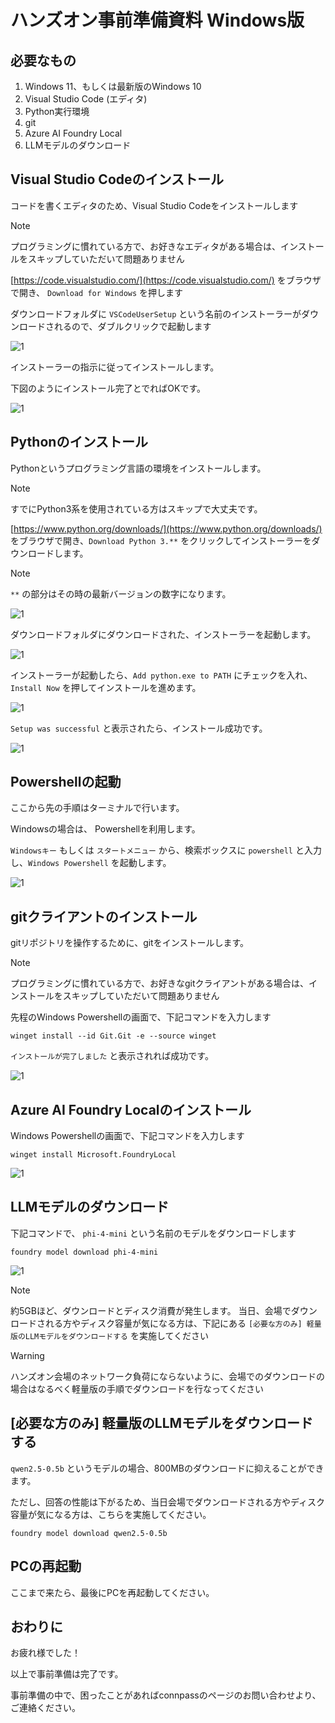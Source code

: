 # ハンズオン事前準備資料 Windows版

## 必要なもの
1. Windows 11、もしくは最新版のWindows 10
1. Visual Studio Code (エディタ)
1. Python実行環境
1. git
1. Azure AI Foundry Local
1. LLMモデルのダウンロード

## Visual Studio Codeのインストール
コードを書くエディタのため、Visual Studio Codeをインストールします

> [!NOTE]
> プログラミングに慣れている方で、お好きなエディタがある場合は、インストールをスキップしていただいて問題ありません

[https://code.visualstudio.com/](https://code.visualstudio.com/) をブラウザで開き、
 `Download for Windows` を押します

ダウンロードフォルダに `VSCodeUserSetup` という名前のインストーラーがダウンロードされるので、ダブルクリックで起動します

![1](./img/windows_download_code_installer.png)

インストーラーの指示に従ってインストールします。

下図のようにインストール完了とでればOKです。

![1](./img/windows_code_installed.png)

## Pythonのインストール
Pythonというプログラミング言語の環境をインストールします。

> [!NOTE]
> すでにPython3系を使用されている方はスキップで大丈夫です。

[https://www.python.org/downloads/](https://www.python.org/downloads/) をブラウザで開き、`Download Python 3.**` をクリックしてインストーラーをダウンロードします。

> [!NOTE]
> `**` の部分はその時の最新バージョンの数字になります。

![1](./img/windows_python_download.png)

ダウンロードフォルダにダウンロードされた、インストーラーを起動します。

![1](./img/windows_python_download_installer.png)

インストーラーが起動したら、`Add python.exe to PATH` にチェックを入れ、 `Install Now` を押してインストールを進めます。

![1](./img/windows_python_installer_start.png)

`Setup was successful` と表示されたら、インストール成功です。

![1](./img/windows_python_installer_end.png)


## Powershellの起動
ここから先の手順はターミナルで行います。

Windowsの場合は、 Powershellを利用します。

`Windowsキー` もしくは `スタートメニュー` から、検索ボックスに `powershell` と入力し、`Windows Powershell` を起動します。

![1](./img/windows_powershell.png)

## gitクライアントのインストール
gitリポジトリを操作するために、gitをインストールします。

> [!NOTE]
> プログラミングに慣れている方で、お好きなgitクライアントがある場合は、インストールをスキップしていただいて問題ありません

先程のWindows Powershellの画面で、下記コマンドを入力します

```
winget install --id Git.Git -e --source winget
```

`インストールが完了しました` と表示されれば成功です。

![1](./img/windows_git.png)

## Azure AI Foundry Localのインストール

Windows Powershellの画面で、下記コマンドを入力します

```
winget install Microsoft.FoundryLocal
```

![1](./img/windows_foundry_install.png)

## LLMモデルのダウンロード

下記コマンドで、 `phi-4-mini` という名前のモデルをダウンロードします

```
foundry model download phi-4-mini
```

![1](./img/windows_foundry_model_download.png)

> [!NOTE]
> 約5GBほど、ダウンロードとディスク消費が発生します。
> 当日、会場でダウンロードされる方やディスク容量が気になる方は、下記にある `[必要な方のみ] 軽量版のLLMモデルをダウンロードする` を実施してください

> [!WARNING]
> ハンズオン会場のネットワーク負荷にならないように、会場でのダウンロードの場合はなるべく軽量版の手順でダウンロードを行なってください

## [必要な方のみ] 軽量版のLLMモデルをダウンロードする

`qwen2.5-0.5b` というモデルの場合、800MBのダウンロードに抑えることができます。

ただし、回答の性能は下がるため、当日会場でダウンロードされる方やディスク容量が気になる方は、こちらを実施してください。

```
foundry model download qwen2.5-0.5b
```

## PCの再起動
ここまで来たら、最後にPCを再起動してください。

## おわりに
お疲れ様でした！

以上で事前準備は完了です。

事前準備の中で、困ったことがあればconnpassのページのお問い合わせより、ご連絡ください。

